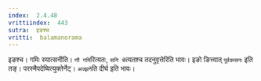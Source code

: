```yaml
---
index:  2.4.48
vrittiindex:  443
sutra:  इङश्च
vritti:  balamanorama 
---
```


इङश्च। गमिः स्यात्सनीति। `णौ गमि`रित्यतः, `सनि चे`त्यतश्च तदनुवृत्तेरिति भावः। इङो ङित्त्वात् `पूर्वक्त्सनः` इति तङ्। परस्मैपदेष्वित्युक्तेर्नेट्। `अज्झने`ति दीर्घ इति भावः। 

